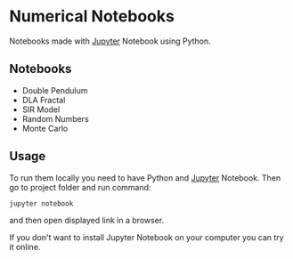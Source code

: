 # Numerical Notebooks

Notebooks made with [Jupyter](https://jupyter.org/) Notebook using Python.

## Notebooks

- Double Pendulum
- DLA Fractal
- SIR Model
- Random Numbers
- Monte Carlo

## Usage

To run them locally you need to have Python and [Jupyter](https://jupyter.org/) Notebook. Then go to project folder and run command:
```bashs
jupyter notebook
```
and then open displayed link in a browser.

If you don't want to install Jupyter Notebook on your computer you can try it online.